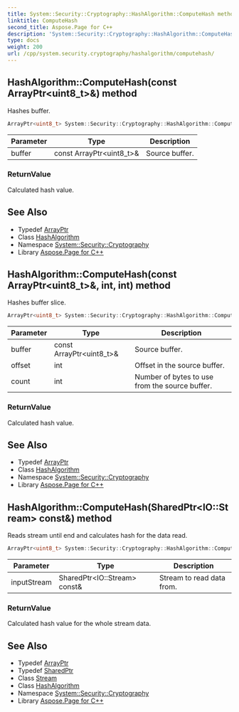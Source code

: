 ```yaml
---
title: System::Security::Cryptography::HashAlgorithm::ComputeHash method
linktitle: ComputeHash
second_title: Aspose.Page for C++
description: 'System::Security::Cryptography::HashAlgorithm::ComputeHash method. Hashes buffer in C++.'
type: docs
weight: 200
url: /cpp/system.security.cryptography/hashalgorithm/computehash/
---
```

## HashAlgorithm::ComputeHash(const ArrayPtr\<uint8_t\>\&) method


Hashes buffer.

```cpp
ArrayPtr<uint8_t> System::Security::Cryptography::HashAlgorithm::ComputeHash(const ArrayPtr<uint8_t> &buffer)
```


| Parameter | Type | Description |
| --- | --- | --- |
| buffer | const ArrayPtr\<uint8_t\>\& | Source buffer. |

### ReturnValue

Calculated hash value.

## See Also

* Typedef [ArrayPtr](../../../system/arrayptr/)
* Class [HashAlgorithm](../)
* Namespace [System::Security::Cryptography](../../)
* Library [Aspose.Page for C++](../../../)
## HashAlgorithm::ComputeHash(const ArrayPtr\<uint8_t\>\&, int, int) method


Hashes buffer slice.

```cpp
ArrayPtr<uint8_t> System::Security::Cryptography::HashAlgorithm::ComputeHash(const ArrayPtr<uint8_t> &buffer, int offset, int count)
```


| Parameter | Type | Description |
| --- | --- | --- |
| buffer | const ArrayPtr\<uint8_t\>\& | Source buffer. |
| offset | int | Offset in the source buffer. |
| count | int | Number of bytes to use from the source buffer. |

### ReturnValue

Calculated hash value.

## See Also

* Typedef [ArrayPtr](../../../system/arrayptr/)
* Class [HashAlgorithm](../)
* Namespace [System::Security::Cryptography](../../)
* Library [Aspose.Page for C++](../../../)
## HashAlgorithm::ComputeHash(SharedPtr\<IO::Stream\> const\&) method


Reads stream until end and calculates hash for the data read.

```cpp
ArrayPtr<uint8_t> System::Security::Cryptography::HashAlgorithm::ComputeHash(SharedPtr<IO::Stream> const &inputStream)
```


| Parameter | Type | Description |
| --- | --- | --- |
| inputStream | SharedPtr\<IO::Stream\> const\& | Stream to read data from. |

### ReturnValue

Calculated hash value for the whole stream data.

## See Also

* Typedef [ArrayPtr](../../../system/arrayptr/)
* Typedef [SharedPtr](../../../system/sharedptr/)
* Class [Stream](../../../system.io/stream/)
* Class [HashAlgorithm](../)
* Namespace [System::Security::Cryptography](../../)
* Library [Aspose.Page for C++](../../../)
